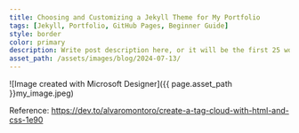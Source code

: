 ```yaml
---
title: Choosing and Customizing a Jekyll Theme for My Portfolio
tags: [Jekyll, Portfolio, GitHub Pages, Beginner Guide]
style: border
color: primary
description: Write post description here, or it will be the first 25 words of the post's body.
asset_path: /assets/images/blog/2024-07-13/
---
```


![Image created with Microsoft Designer]({{ page.asset_path }}my_image.jpeg)

Reference:
https://dev.to/alvaromontoro/create-a-tag-cloud-with-html-and-css-1e90